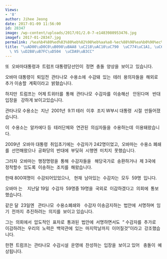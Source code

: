 ```yaml
---
Views:
- '8'
author: Jihee Jeong
date: 2017-01-09 11:56:00
id: 28347
image: /wp-content/uploads/2017/01/2.0-7-e1483980953476.jpg
imagef: 2017-01-28347.jpg
permalink: /%ea%b4%80%ed%83%80%eb%82%98%eb%aa%a8-%ec%88%98%ea%b0%90%ec%9e%90-%ec%9d%b4%ec%86%a1-%ec%98%a4%eb%b0%94%eb%a7%88-vs-%ed%8a%b8%eb%9f%bc%ed%94%84-%ec%b6%a9%eb%8f%8c/
title: "\uAD00\uD0C0\uB098\uBAA8 \uC218\uAC10\uC790  \uC774\uC1A1, \uC624\uBC14\uB9C8\
  \ VS \uD2B8\uB7FC\uD504  \uCDA9\uB3CC"
---
```


또  오바마대통령과  트럼프 대통령당선인이  정면  충돌  양상을  보이고  있습니다.

오바마 대통령이  퇴임전  관타나모  수용소에  수감돼  있는  테러  용의자들을  해외로  추가 이송할  계획이라고  밝혔습니다.

하지만  트럼프는  어제 트위터를  통해  관타나모  수감자를  이송해선   안된다며   반대 입장을   강하게 보이고있습니다.

관타나모 수용소는  지난  2001년  9.11 테러  이후  조지 W부시 대통령  시절  만들어졌습니다.

이  수용소는  알카에다 등  테러단체와  연관된  의심자들을  수용하는데  이용돼왔습니다.

2009년  오바마 대통령  취임초기에는  수감자가 242명이었고,  오바마는  수용소 폐쇄를  선언해왔으나  공화당의  반대에  부딪혀  시행엔  미치지  못했습니다.

그러자  오바마는  행정명령을  통해  수감자들을   해당국가로  송환하거나  제 3국에  정착할수  있도록  이송하는  조치를  해왔습니다.

한때 800여명이  수감되어있었으나,   현재  남아있는  수감자는  모두  59명  입니다.

오바마 는    지난달 19일  수감자  59명중 19명을  국외로  이감하겠다고  의회에  통보했습니다.

같은 달  23일엔   관타나모  수용소폐쇄와   수감자 이송금지하는  법안에  서명하며  임기  전까지  추진하려는  의지를  보이고 있습니다.

그는  의회에서  압도적인  표차로  통과된  법안에  서명하면서도  “ 수감자를  추가로  이감하려는  우리의  노력은  백악관에  있는  마지막날까지  이어질것”이라고  강조했습니다.

한편  트럼프는  관타나모  수감시설  운영에  찬성하는  입장을  보이고 있어   충돌이  예상됩니다.

&nbsp;

&nbsp;